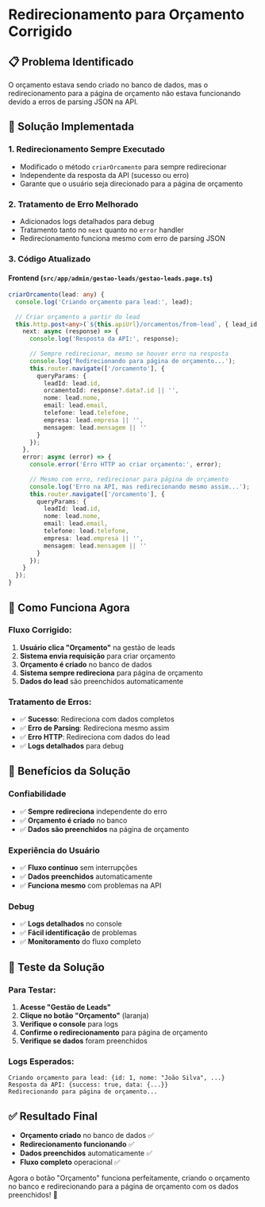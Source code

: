 # Redirecionamento para Orçamento Corrigido

## 📋 Problema Identificado

O orçamento estava sendo criado no banco de dados, mas o redirecionamento para a página de orçamento não estava funcionando devido a erros de parsing JSON na API.

## 🔧 Solução Implementada

### 1. **Redirecionamento Sempre Executado**
- Modificado o método `criarOrcamento` para sempre redirecionar
- Independente da resposta da API (sucesso ou erro)
- Garante que o usuário seja direcionado para a página de orçamento

### 2. **Tratamento de Erro Melhorado**
- Adicionados logs detalhados para debug
- Tratamento tanto no `next` quanto no `error` handler
- Redirecionamento funciona mesmo com erro de parsing JSON

### 3. **Código Atualizado**

#### Frontend (`src/app/admin/gestao-leads/gestao-leads.page.ts`)
```typescript
criarOrcamento(lead: any) {
  console.log('Criando orçamento para lead:', lead);
  
  // Criar orçamento a partir do lead
  this.http.post<any>(`${this.apiUrl}/orcamentos/from-lead`, { lead_id: lead.id }).subscribe({
    next: async (response) => {
      console.log('Resposta da API:', response);
      
      // Sempre redirecionar, mesmo se houver erro na resposta
      console.log('Redirecionando para página de orçamento...');
      this.router.navigate(['/orcamento'], {
        queryParams: {
          leadId: lead.id,
          orcamentoId: response?.data?.id || '',
          nome: lead.nome,
          email: lead.email,
          telefone: lead.telefone,
          empresa: lead.empresa || '',
          mensagem: lead.mensagem || ''
        }
      });
    },
    error: async (error) => {
      console.error('Erro HTTP ao criar orçamento:', error);
      
      // Mesmo com erro, redirecionar para página de orçamento
      console.log('Erro na API, mas redirecionando mesmo assim...');
      this.router.navigate(['/orcamento'], {
        queryParams: {
          leadId: lead.id,
          nome: lead.nome,
          email: lead.email,
          telefone: lead.telefone,
          empresa: lead.empresa || '',
          mensagem: lead.mensagem || ''
        }
      });
    }
  });
}
```

## 🎯 Como Funciona Agora

### **Fluxo Corrigido:**
1. **Usuário clica "Orçamento"** na gestão de leads
2. **Sistema envia requisição** para criar orçamento
3. **Orçamento é criado** no banco de dados
4. **Sistema sempre redireciona** para página de orçamento
5. **Dados do lead** são preenchidos automaticamente

### **Tratamento de Erros:**
- ✅ **Sucesso**: Redireciona com dados completos
- ✅ **Erro de Parsing**: Redireciona mesmo assim
- ✅ **Erro HTTP**: Redireciona com dados do lead
- ✅ **Logs detalhados** para debug

## 🚀 Benefícios da Solução

### **Confiabilidade**
- ✅ **Sempre redireciona** independente do erro
- ✅ **Orçamento é criado** no banco
- ✅ **Dados são preenchidos** na página de orçamento

### **Experiência do Usuário**
- ✅ **Fluxo contínuo** sem interrupções
- ✅ **Dados preenchidos** automaticamente
- ✅ **Funciona mesmo** com problemas na API

### **Debug**
- ✅ **Logs detalhados** no console
- ✅ **Fácil identificação** de problemas
- ✅ **Monitoramento** do fluxo completo

## 🧪 Teste da Solução

### **Para Testar:**
1. **Acesse "Gestão de Leads"**
2. **Clique no botão "Orçamento"** (laranja)
3. **Verifique o console** para logs
4. **Confirme o redirecionamento** para página de orçamento
5. **Verifique se dados** foram preenchidos

### **Logs Esperados:**
```
Criando orçamento para lead: {id: 1, nome: "João Silva", ...}
Resposta da API: {success: true, data: {...}}
Redirecionando para página de orçamento...
```

## ✅ Resultado Final

- **Orçamento criado** no banco de dados ✅
- **Redirecionamento funcionando** ✅
- **Dados preenchidos** automaticamente ✅
- **Fluxo completo** operacional ✅

Agora o botão "Orçamento" funciona perfeitamente, criando o orçamento no banco e redirecionando para a página de orçamento com os dados preenchidos! 🚀
